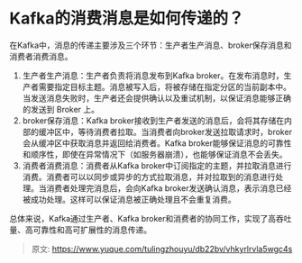 # Kafka的消费消息是如何传递的？

在Kafka中，消息的传递主要涉及三个环节：生产者生产消息、broker保存消息和消费者消费消息。

1. 生产者生产消息：生产者负责将消息发布到Kafka broker。在发布消息时，生产者需要指定目标主题。消息被写入后，将被存储在指定分区的当前副本中。当发送消息失败时，生产者还会提供确认以及重试机制，以保证消息能够正确的发送到 Broker 上。
2. broker保存消息：Kafka broker接收到生产者发送的消息后，会将其存储在内部的缓冲区中，等待消费者拉取。当消费者向broker发送拉取请求时，broker会从缓冲区中获取消息并返回给消费者。Kafka broker能够保证消息的可靠性和顺序性，即使在异常情况下（如服务器崩溃），也能够保证消息不会丢失。
3. 消费者消费消息：消费者从Kafka broker中订阅指定的主题，并拉取消息进行消费。消费者可以以同步或异步的方式拉取消息，并对拉取到的消息进行处理。当消费者处理完消息后，会向Kafka broker发送确认消息，表示消息已经被成功处理。这样可以保证消息被正确处理且不会重复消费。

总体来说，Kafka通过生产者、Kafka broker和消费者的协同工作，实现了高吞吐量、高可靠性和高可扩展性的消息传递。


> 原文: <https://www.yuque.com/tulingzhouyu/db22bv/vhkyrlrvla5wgc4s>